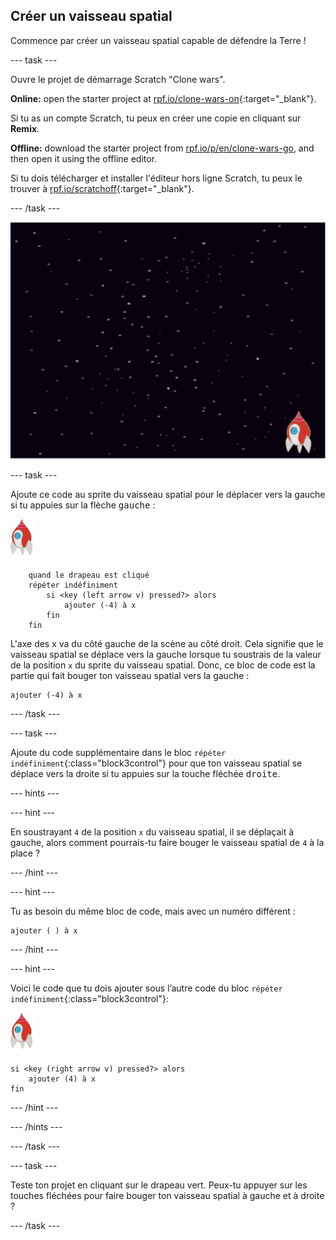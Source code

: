 ## Créer un vaisseau spatial

Commence par créer un vaisseau spatial capable de défendre la Terre !

\--- task \---

Ouvre le projet de démarrage Scratch "Clone wars".

**Online:** open the starter project at [rpf.io/clone-wars-on](https://rpf.io/clone-wars-on){:target="_blank"}.

Si tu as un compte Scratch, tu peux en créer une copie en cliquant sur **Remix**.

**Offline:** download the starter project from [rpf.io/p/en/clone-wars-go](https://rpf.io/p/en/clone-wars-go), and then open it using the offline editor.

Si tu dois télécharger et installer l'éditeur hors ligne Scratch, tu peux le trouver à [rpf.io/scratchoff](https://rpf.io/scratchoff){:target="_blank"}.

\--- /task \---

![projet de démarrage](images/starter-project.png)

\--- task \---

Ajoute ce code au sprite du vaisseau spatial pour le déplacer vers la gauche si tu appuies sur la flèche <kbd>gauche</kbd> :

![sprite de roquette](images/rocket-sprite.png)

```blocks3
    quand le drapeau est cliqué
    répéter indéfiniment
        si <key (left arrow v) pressed?> alors
            ajouter (-4) à x
        fin
    fin
```

L'axe des x va du côté gauche de la scène au côté droit. Cela signifie que le vaisseau spatial se déplace vers la gauche lorsque tu soustrais de la valeur de la position `x` du sprite du vaisseau spatial. Donc, ce bloc de code est la partie qui fait bouger ton vaisseau spatial vers la gauche :

```blocks3
ajouter (-4) à x
```

\--- /task \---

\--- task \---

Ajoute du code supplémentaire dans le bloc `répéter indéfiniment`{:class="block3control"} pour que ton vaisseau spatial se déplace vers la droite si tu appuies sur la touche fléchée <kbd>droite</kbd>.

\--- hints \---

\--- hint \---

En soustrayant `4` de la position `x` du vaisseau spatial, il se déplaçait à gauche, alors comment pourrais-tu faire bouger le vaisseau spatial de `4` à la place ?

\--- /hint \---

\--- hint \---

Tu as besoin du même bloc de code, mais avec un numéro différent :

```blocks3
ajouter ( ) à x
```

\--- /hint \---

\--- hint \---

Voici le code que tu dois ajouter sous l’autre code du bloc `répéter indéfiniment`{:class="block3control"}:

![sprite de roquette](images/rocket-sprite.png)

```blocks3
si <key (right arrow v) pressed?> alors
    ajouter (4) à x
fin
```

\--- /hint \---

\--- /hints \---

\--- /task \---

\--- task \---

Teste ton projet en cliquant sur le drapeau vert. Peux-tu appuyer sur les touches fléchées pour faire bouger ton vaisseau spatial à gauche et à droite ?

\--- /task \---